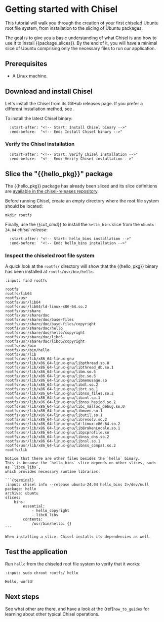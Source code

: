 # Getting started with Chisel

This tutorial will walk you through the creation of your first
chiseled Ubuntu root file system, from installation to the slicing of
Ubuntu packages.

The goal is to give you a basic understanding of what Chisel is and
how to use it to install {{package_slices}}. By the end of it,
you will have a minimal slice of Ubuntu comprising only the necessary
files to run our application.

## Prerequisites

- A Linux machine.

## Download and install Chisel

Let's install the Chisel from its GitHub releases page. If you prefer a
different installation method, see [](/how-to/install-chisel).

To install the latest Chisel binary:

```{include} /how-to/install-chisel.md
  :start-after: "<!-- Start: Install Chisel binary -->"
  :end-before:  "<!-- End: Install Chisel binary -->"
```

### Verify the Chisel installation

```{include} /how-to/install-chisel.md
  :start-after: "<!-- Start: Verify Chisel installation -->"
  :end-before:  "<!-- End: Verify Chisel installation -->"
```

## Slice the "{{hello_pkg}}" package

The {{hello_pkg}} package has already been sliced and its slice definitions are
[available in the chisel-releases
repository](https://github.com/canonical/chisel-releases/blob/ubuntu-24.04/slices/hello.yaml).

Before running Chisel, create an empty directory where the root file system should be
located:
```
mkdir rootfs
```

Finally, use the {{cut_cmd}} to install the `hello_bins` slice from the `ubuntu-24.04`
_chisel-release_:

```{include} /reference/cmd/cut.md
  :start-after: "<!-- Start: hello_bins installation -->"
  :end-before:  "<!-- End: hello_bins installation -->"
```

### Inspect the chiseled root file system

A quick look at the `rootfs/` directory will show that the {{hello_pkg}} binary
has been installed at `rootfs/usr/bin/hello`.

```{terminal}
:input: find rootfs

rootfs
rootfs/lib64
rootfs/usr
rootfs/usr/lib64
rootfs/usr/lib64/ld-linux-x86-64.so.2
rootfs/usr/share
rootfs/usr/share/doc
rootfs/usr/share/doc/base-files
rootfs/usr/share/doc/base-files/copyright
rootfs/usr/share/doc/hello
rootfs/usr/share/doc/hello/copyright
rootfs/usr/share/doc/libc6
rootfs/usr/share/doc/libc6/copyright
rootfs/usr/bin
rootfs/usr/bin/hello
rootfs/usr/lib
rootfs/usr/lib/x86_64-linux-gnu
rootfs/usr/lib/x86_64-linux-gnu/libpthread.so.0
rootfs/usr/lib/x86_64-linux-gnu/libthread_db.so.1
rootfs/usr/lib/x86_64-linux-gnu/libm.so.6
rootfs/usr/lib/x86_64-linux-gnu/libc.so.6
rootfs/usr/lib/x86_64-linux-gnu/libmemusage.so
rootfs/usr/lib/x86_64-linux-gnu/libdl.so.2
rootfs/usr/lib/x86_64-linux-gnu/librt.so.1
rootfs/usr/lib/x86_64-linux-gnu/libnss_files.so.2
rootfs/usr/lib/x86_64-linux-gnu/libanl.so.1
rootfs/usr/lib/x86_64-linux-gnu/libnss_hesiod.so.2
rootfs/usr/lib/x86_64-linux-gnu/libc_malloc_debug.so.0
rootfs/usr/lib/x86_64-linux-gnu/libmvec.so.1
rootfs/usr/lib/x86_64-linux-gnu/libutil.so.1
rootfs/usr/lib/x86_64-linux-gnu/libresolv.so.2
rootfs/usr/lib/x86_64-linux-gnu/ld-linux-x86-64.so.2
rootfs/usr/lib/x86_64-linux-gnu/libBrokenLocale.so.1
rootfs/usr/lib/x86_64-linux-gnu/libpcprofile.so
rootfs/usr/lib/x86_64-linux-gnu/libnss_dns.so.2
rootfs/usr/lib/x86_64-linux-gnu/libnsl.so.1
rootfs/usr/lib/x86_64-linux-gnu/libnss_compat.so.2
rootfs/lib
```

````{note}
Notice that there are other files besides the `hello` binary.
This is because the `hello_bins` slice depends on other slices, such as `libc6_libs`,
which provides necessary runtime libraries:

```{terminal}
:input: chisel info --release ubuntu-24.04 hello_bins 2>/dev/null
package: hello
archive: ubuntu
slices:
    bins:
        essential:
            - hello_copyright
            - libc6_libs
        contents:
            /usr/bin/hello: {}
```

When installing a slice, Chisel installs its dependencies as well.
````

## Test the application

Run `hello` from the chiseled root file system to verify that it works:

```{terminal}
:input: sudo chroot rootfs/ hello

Hello, world!
```

## Next steps


See what other [](/reference/cmd/index) are there, and have a look at
the {ref}`how_to_guides` for learning about other typical
Chisel operations.
